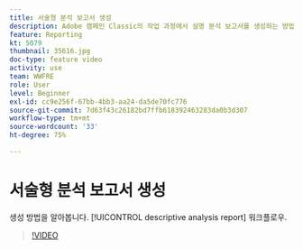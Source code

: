 ```yaml
---
title: 서술형 분석 보고서 생성
description: Adobe 캠페인 Classic의 작업 과정에서 설명 분석 보고서를 생성하는 방법을 알아봅니다.
feature: Reporting
kt: 5079
thumbnail: 35616.jpg
doc-type: feature video
activity: use
team: WWFRE
role: User
level: Beginner
exl-id: cc9e256f-67bb-4bb3-aa24-da5de70fc776
source-git-commit: 7d63f43c26182bd7ffb618392463283da0b3d307
workflow-type: tm+mt
source-wordcount: '33'
ht-degree: 75%

---
```


# 서술형 분석 보고서 생성

생성 방법을 알아봅니다. [!UICONTROL descriptive analysis report] 워크플로우.

>[!VIDEO](https://video.tv.adobe.com/v/35616?quality=12)
